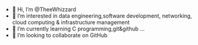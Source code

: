 - 👋 Hi, I’m @TheeWhizzard
- 👀 I’m interested in data engineering,software development, networking, cloud computing & infrastructure management 
- 🌱 I’m currently learning C programming,git&github ...
- 💞️ I’m looking to collaborate on GitHub 
<!---
TheeWhizzard/TheeWhizzard is a ✨ special ✨ repository because its `README.md` (this file) appears on your GitHub profile.
You can click the Preview link to take a look at your changes.
--->
